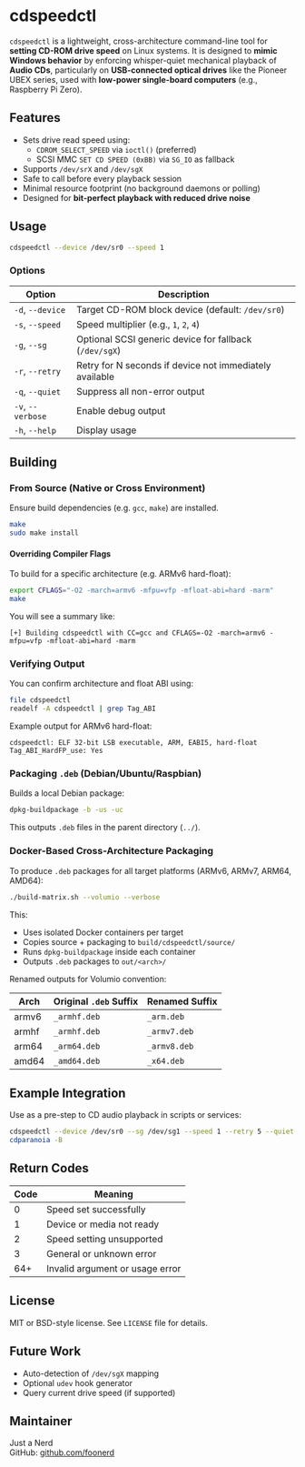 # cdspeedctl

`cdspeedctl` is a lightweight, cross-architecture command-line tool for **setting CD-ROM drive speed** on Linux systems. It is designed to **mimic Windows behavior** by enforcing whisper-quiet mechanical playback of **Audio CDs**, particularly on **USB-connected optical drives** like the Pioneer UBEX series, used with **low-power single-board computers** (e.g., Raspberry Pi Zero).

## Features

- Sets drive read speed using:
  - `CDROM_SELECT_SPEED` via `ioctl()` (preferred)
  - SCSI MMC `SET CD SPEED (0xBB)` via `SG_IO` as fallback
- Supports `/dev/srX` and `/dev/sgX`
- Safe to call before every playback session
- Minimal resource footprint (no background daemons or polling)
- Designed for **bit-perfect playback with reduced drive noise**


## Usage

```bash
cdspeedctl --device /dev/sr0 --speed 1
```

### Options

| Option             | Description                                                  |
|--------------------|--------------------------------------------------------------|
| `-d`, `--device`   | Target CD-ROM block device (default: `/dev/sr0`)             |
| `-s`, `--speed`    | Speed multiplier (e.g., `1`, `2`, `4`)                       |
| `-g`, `--sg`       | Optional SCSI generic device for fallback (`/dev/sgX`)       |
| `-r`, `--retry`    | Retry for N seconds if device not immediately available      |
| `-q`, `--quiet`    | Suppress all non-error output                                |
| `-v`, `--verbose`  | Enable debug output                                          |
| `-h`, `--help`     | Display usage                                                |


## Building

### From Source (Native or Cross Environment)

Ensure build dependencies (e.g. `gcc`, `make`) are installed.

```bash
make
sudo make install
```

#### Overriding Compiler Flags

To build for a specific architecture (e.g. ARMv6 hard-float):

```bash
export CFLAGS="-O2 -march=armv6 -mfpu=vfp -mfloat-abi=hard -marm"
make
```

You will see a summary like:

```text
[+] Building cdspeedctl with CC=gcc and CFLAGS=-O2 -march=armv6 -mfpu=vfp -mfloat-abi=hard -marm
```

### Verifying Output

You can confirm architecture and float ABI using:

```bash
file cdspeedctl
readelf -A cdspeedctl | grep Tag_ABI
```

Example output for ARMv6 hard-float:

```text
cdspeedctl: ELF 32-bit LSB executable, ARM, EABI5, hard-float
Tag_ABI_HardFP_use: Yes
```


### Packaging `.deb` (Debian/Ubuntu/Raspbian)

Builds a local Debian package:

```bash
dpkg-buildpackage -b -us -uc
```

This outputs `.deb` files in the parent directory (`../`).


### Docker-Based Cross-Architecture Packaging

To produce `.deb` packages for all target platforms (ARMv6, ARMv7, ARM64, AMD64):

```bash
./build-matrix.sh --volumio --verbose
```

This:

- Uses isolated Docker containers per target
- Copies source + packaging to `build/cdspeedctl/source/`
- Runs `dpkg-buildpackage` inside each container
- Outputs `.deb` packages to `out/<arch>/`

Renamed outputs for Volumio convention:

| Arch     | Original `.deb` Suffix | Renamed Suffix  |
|----------|-------------------------|------------------|
| armv6    | `_armhf.deb`            | `_arm.deb`       |
| armhf    | `_armhf.deb`            | `_armv7.deb`     |
| arm64    | `_arm64.deb`            | `_armv8.deb`     |
| amd64    | `_amd64.deb`            | `_x64.deb`       |


## Example Integration

Use as a pre-step to CD audio playback in scripts or services:

```bash
cdspeedctl --device /dev/sr0 --sg /dev/sg1 --speed 1 --retry 5 --quiet
cdparanoia -B
```

## Return Codes

| Code | Meaning                              |
|------|--------------------------------------|
| 0    | Speed set successfully               |
| 1    | Device or media not ready            |
| 2    | Speed setting unsupported            |
| 3    | General or unknown error             |
| 64+  | Invalid argument or usage error      |


## License

MIT or BSD-style license. See `LICENSE` file for details.


## Future Work

- Auto-detection of `/dev/sgX` mapping
- Optional `udev` hook generator
- Query current drive speed (if supported)

## Maintainer

Just a Nerd  
GitHub: [github.com/foonerd](https://github.com/foonerd)
